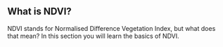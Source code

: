 ## What is NDVI?

<div style="display: flex; flex-wrap: wrap">
<div style="flex-basis: 200px; flex-grow: 1; margin-right: 15px;">
NDVI stands for Normalised Difference Vegetation Index, but what does that mean? In this section you will learn the basics of NDVI.
</div>
</div>